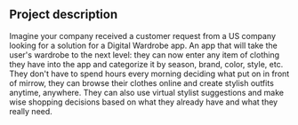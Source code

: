 ## Project description
Imagine your company received a customer request from a US company looking for a solution for a Digital Wardrobe app.
An app that will take the user's wardrobe to the next level: they can now enter any item of clothing they have into the app and categorize it by season, brand, color, style, etc. They don't have to spend hours every morning deciding what put on in front of mirrow, they can browse their clothes online and create stylish outfits anytime, anywhere. They can also use virtual stylist suggestions and make wise shopping decisions based on what they already have and what they really need.
